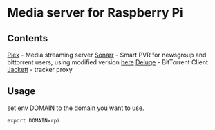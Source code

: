 # Media server for Raspberry Pi
## Contents
[Plex](https://www.plex.tv/) - Media streaming server
[Sonarr](https://github.com/Sonarr/Sonarr) - Smart PVR for newsgroup and bittorrent users, using modified version [here](https://github.com/lowet84/Sonarr)
[Deluge](https://github.com/deluge-torrent/deluge) - BitTorrent Client
[Jackett](https://github.com/Jackett/Jackett) - tracker proxy


## Usage
set env DOMAIN to the domain you want to use.

```
export DOMAIN=rpi
```
